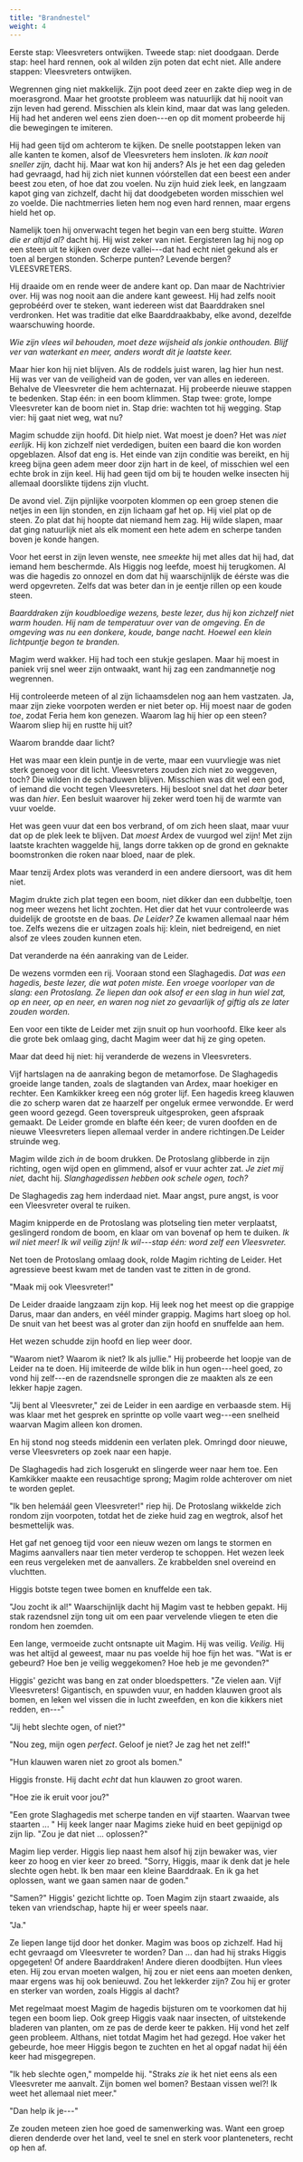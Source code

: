 ```yaml
---
title: "Brandnestel"
weight: 4
---
```


Eerste stap: Vleesvreters ontwijken. Tweede stap: niet doodgaan. Derde stap: heel hard rennen, ook al wilden zijn poten dat echt niet. Alle andere stappen: Vleesvreters ontwijken.

Wegrennen ging niet makkelijk. Zijn poot deed zeer en zakte diep weg in de moerasgrond. Maar het grootste probleem was natuurlijk dat hij nooit van zijn leven had gerend. Misschien als klein kind, maar dat was lang geleden. Hij had het anderen wel eens zien doen---en op dit moment probeerde hij die bewegingen te imiteren.

Hij had geen tijd om achterom te kijken. De snelle pootstappen leken van alle kanten te komen, alsof de Vleesvreters hem insloten. _Ik kan nooit sneller zijn,_ dacht hij. Maar wat kon hij anders? Als je het een dag geleden had gevraagd, had hij zich niet kunnen vóórstellen dat een beest een ander beest zou eten, of hoe dat zou voelen. Nu zijn huid ziek leek, en langzaam kapot ging van zichzelf, dacht hij dat doodgebeten worden misschien wel zo voelde. Die nachtmerries lieten hem nog even hard rennen, maar ergens hield het op.

Namelijk toen hij onverwacht tegen het begin van een berg stuitte. _Waren die er altijd al?_ dacht hij. Hij wist zeker van niet. Eergisteren lag hij nog op een steen uit te kijken over deze vallei---dat had echt niet gekund als er toen al bergen stonden. Scherpe punten? Levende bergen? VLEESVRETERS.

Hij draaide om en rende weer de andere kant op. Dan maar de Nachtrivier over. Hij was nog nooit aan die andere kant geweest. Hij had zelfs nooit geprobéérd over te steken, want iedereen wist dat Baarddraken snel verdronken. Het was traditie dat elke Baarddraakbaby, elke avond, dezelfde waarschuwing hoorde.

_Wie zijn vlees wil behouden, moet deze wijsheid als jonkie onthouden. Blijf ver van waterkant en meer, anders wordt dit je laatste keer._

Maar hier kon hij niet blijven. Als de roddels juist waren, lag hier hun nest. Hij was ver van de veiligheid van de goden, ver van alles en iedereen. Behalve de Vleesvreter die hem achternazat. Hij probeerde nieuwe stappen te bedenken. Stap één: in een boom klimmen. Stap twee: grote, lompe Vleesvreter kan de boom niet in. Stap drie: wachten tot hij wegging. Stap vier: hij gaat niet weg, wat nu?

Magim schudde zijn hoofd. Dit hielp niet. Wat moest je doen? Het was _niet eerlijk_. Hij kon zichzelf niet verdedigen, buiten een baard die kon worden opgeblazen. Alsof dat eng is. Het einde van zijn conditie was bereikt, en hij kreeg bijna geen adem meer door zijn hart in de keel, of misschien wel een echte brok in zijn keel. Hij had geen tijd om bij te houden welke insecten hij allemaal doorslikte tijdens zijn vlucht.

De avond viel. Zijn pijnlijke voorpoten klommen op een groep stenen die netjes in een lijn stonden, en zijn lichaam gaf het op. Hij viel plat op de steen. Zo plat dat hij hoopte dat niemand hem zag. Hij wilde slapen, maar dat ging natuurlijk niet als elk moment een hete adem en scherpe tanden boven je konde hangen. 

Voor het eerst in zijn leven wenste, nee _smeekte_ hij met alles dat hij had, dat iemand hem beschermde. Als Higgis nog leefde, moest hij terugkomen. Al was die hagedis zo onnozel en dom dat hij waarschijnlijk de éérste was die werd opgevreten. Zelfs dat was beter dan in je eentje rillen op een koude steen. 

_Baarddraken zijn koudbloedige wezens, beste lezer, dus hij kon zichzelf niet warm houden. Hij nam de temperatuur over van de omgeving. En de omgeving was nu een donkere, koude, bange nacht. Hoewel een klein lichtpuntje begon te branden._

Magim werd wakker. Hij had toch een stukje geslapen. Maar hij moest in paniek vrij snel weer zijn ontwaakt, want hij zag een zandmannetje nog wegrennen. 

Hij controleerde meteen of al zijn lichaamsdelen nog aan hem vastzaten. Ja, maar zijn zieke voorpoten werden er niet beter op. Hij moest naar de goden _toe_, zodat Feria hem kon genezen. Waarom lag hij hier op een steen? Waarom sliep hij en rustte hij uit?

Waarom brandde daar licht?

Het was maar een klein puntje in de verte, maar een vuurvliegje was niet sterk genoeg voor dit licht. Vleesvreters zouden zich niet zo weggeven, toch? Die wilden in de schaduwen blijven. Misschien was dit wel een god, of iemand die vocht tegen Vleesvreters. Hij besloot snel dat het _daar_ beter was dan _hier_. Een besluit waarover hij zeker werd toen hij de warmte van vuur voelde.

Het was geen vuur dat een bos verbrand, of om zich heen slaat, maar vuur dat op de plek leek te blijven. Dat _moest_ Ardex de vuurgod wel zijn! Met zijn laatste krachten waggelde hij, langs dorre takken op de grond en geknakte boomstronken die roken naar bloed, naar de plek.

Maar tenzij Ardex plots was veranderd in een andere diersoort, was dit hem niet.

Magim drukte zich plat tegen een boom, niet dikker dan een dubbeltje, toen nog meer wezens het licht zochten. Het dier dat het vuur controleerde was duidelijk de grootste en de baas. _De Leider?_ Ze kwamen allemaal naar hém toe. Zelfs wezens die er uitzagen zoals hij: klein, niet bedreigend, en niet alsof ze vlees zouden kunnen eten.

Dat veranderde na één aanraking van de Leider.

De wezens vormden een rij. Vooraan stond een Slaghagedis. _Dat was een hagedis, beste lezer, die wat poten miste. Een vroege voorloper van de slang: een Protoslang. Ze liepen dan ook alsof er een slag in hun wiel zat, op en neer, op en neer, en waren nog niet zo gevaarlijk of giftig als ze later zouden worden._ 

Een voor een tikte de Leider met zijn snuit op hun voorhoofd. Elke keer als die grote bek omlaag ging, dacht Magim weer dat hij ze ging opeten. 

Maar dat deed hij niet: hij veranderde de wezens in Vleesvreters.

Vijf hartslagen na de aanraking begon de metamorfose. De Slaghagedis groeide lange tanden, zoals de slagtanden van Ardex, maar hoekiger en rechter. Een Kamkikker kreeg een nóg groter lijf. Een hagedis kreeg klauwen die zo scherp waren dat ze haarzelf per ongeluk ermee verwondde. Er werd geen woord gezegd. Geen toverspreuk uitgesproken, geen afspraak gemaakt. De Leider gromde en blafte één keer; de vuren doofden en de nieuwe Vleesvreters liepen allemaal verder in andere richtingen.De Leider struinde weg.

Magim wilde zich _in_ de boom drukken. De Protoslang glibberde in zijn richting, ogen wijd open en glimmend, alsof er vuur achter zat. _Je ziet mij niet,_ dacht hij. _Slanghagedissen hebben ook schele ogen, toch?_ 

De Slaghagedis zag hem inderdaad niet. Maar angst, pure angst, is voor een Vleesvreter overal te ruiken.

Magim knipperde en de Protoslang was plotseling tien meter verplaatst, geslingerd rondom de boom, en klaar om van bovenaf op hem te duiken. _Ik wil niet meer! Ik wil veilig zijn! Ik wil---stap één: word zelf een Vleesvreter._

Net toen de Protoslang omlaag dook, rolde Magim richting de Leider. Het agressieve beest kwam met de tanden vast te zitten in de grond. 

"Maak mij ook Vleesvreter!"

De Leider draaide langzaam zijn kop. Hij leek nog het meest op die grappige Darus, maar dan anders, en véél minder grappig. Magims hart sloeg op hol. De snuit van het beest was al groter dan zijn hoofd en snuffelde aan hem.

Het wezen schudde zijn hoofd en liep weer door.

"Waarom niet? Waarom ik niet? Ik als jullie." Hij probeerde het loopje van de Leider na te doen. Hij imiteerde de wilde blik in hun ogen---heel goed, zo vond hij zelf---en de razendsnelle sprongen die ze maakten als ze een lekker hapje zagen.

"Jij bent al Vleesvreter," zei de Leider in een aardige en verbaasde stem. Hij was klaar met het gesprek en sprintte op volle vaart weg---een snelheid waarvan Magim alleen kon dromen.

En hij stond nog steeds middenin een verlaten plek. Omringd door nieuwe, verse Vleesvreters op zoek naar een hapje.

De Slaghagedis had zich losgerukt en slingerde weer naar hem toe. Een Kamkikker maakte een reusachtige sprong; Magim rolde achterover om niet te worden geplet. 

"Ik ben helemáál geen Vleesvreter!" riep hij. De Protoslang wikkelde zich rondom zijn voorpoten, totdat het de zieke huid zag en wegtrok, alsof het besmettelijk was.

Het gaf net genoeg tijd voor een nieuw wezen om langs te stormen en Magims aanvallers naar tien meter verderop te schoppen. Het wezen leek een reus vergeleken met de aanvallers. Ze krabbelden snel overeind en vluchtten. 

Higgis botste tegen twee bomen en knuffelde een tak.

"Jou zocht ik al!" Waarschijnlijk dacht hij Magim vast te hebben gepakt. Hij stak razendsnel zijn tong uit om een paar vervelende vliegen te eten die rondom hen zoemden.

Een lange, vermoeide zucht ontsnapte uit Magim. Hij was veilig. _Veilig._ Hij was het altijd al geweest, maar nu pas voelde hij hoe fijn het was. "Wat is er gebeurd? Hoe ben je veilig weggekomen? Hoe heb je me gevonden?"

Higgis' gezicht was bang en zat onder bloedspetters. "Ze vielen aan. Vijf Vleesvreters! Gigantisch, en spuwden vuur, en hadden klauwen groot als bomen, en leken wel vissen die in lucht zweefden, en kon die kikkers niet redden, en---"

"Jij hebt slechte ogen, of niet?"

"Nou zeg, mijn ogen _perfect_. Geloof je niet? Je zag het net zelf!"

"Hun klauwen waren niet zo groot als bomen."

Higgis fronste. Hij dacht _echt_ dat hun klauwen zo groot waren. 

"Hoe zie ik eruit voor jou?"

"Een grote Slaghagedis met scherpe tanden en vijf staarten. Waarvan twee staarten ... " Hij keek langer naar Magims zieke huid en beet gepijnigd op zijn lip. "Zou je dat niet ... oplossen?"

Magim liep verder. Higgis liep naast hem alsof hij zijn bewaker was, vier keer zo hoog en vier keer zo breed. "Sorry, Higgis, maar ik denk dat je hele slechte ogen hebt. Ik ben maar een kleine Baarddraak. En ik ga het oplossen, want we gaan samen naar de goden."

"Samen?" Higgis' gezicht lichtte op. Toen Magim zijn staart zwaaide, als teken van vriendschap, hapte hij er weer speels naar.

"Ja."

Ze liepen lange tijd door het donker. Magim was boos op zichzelf. Had hij echt gevraagd om Vleesvreter te worden? Dan ... dan had hij straks Higgis opgegeten! Of andere Baarddraken! Andere dieren doodbijten. Hun vlees eten. Hij zou ervan moeten walgen, hij zou er niet eens aan moeten denken, maar ergens was hij ook benieuwd. Zou het lekkerder zijn? Zou hij er groter en sterker van worden, zoals Higgis al dacht?

Met regelmaat moest Magim de hagedis bijsturen om te voorkomen dat hij tegen een boom liep. Ook greep Higgis vaak naar insecten, of uitstekende bladeren van planten, om ze pas de derde keer te pakken. Hij vond het zelf geen probleem. Althans, niet totdat Magim het had gezegd. Hoe vaker het gebeurde, hoe meer Higgis begon te zuchten en het al opgaf nadat hij één keer had misgegrepen.

"Ik heb slechte ogen," mompelde hij. "Straks _zie_ ik het niet eens als een Vleesvreter me aanvalt. Zijn bomen wel bomen? Bestaan vissen wel?! Ik weet het allemaal niet meer."

"Dan help ik je---" 

Ze zouden meteen zien hoe goed de samenwerking was. Want een groep dieren denderde over het land, veel te snel en sterk voor planteneters, recht op hen af.
